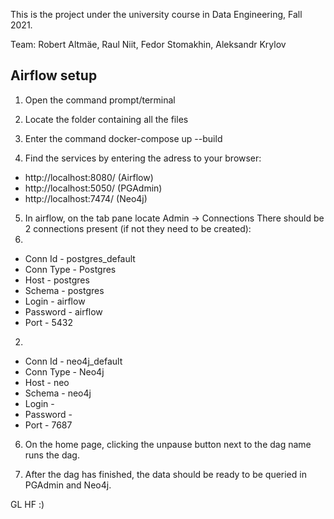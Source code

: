 This is the project under the university course in Data Engineering, Fall 2021.

Team: Robert Altmäe, Raul Niit, Fedor Stomakhin, Aleksandr Krylov

## Airflow setup

1) Open the command prompt/terminal

2) Locate the folder containing all the files

3) Enter the command
    docker-compose up --build

4) Find the services by entering the adress to your browser:
* http://localhost:8080/ (Airflow)
* http://localhost:5050/ (PGAdmin)
* http://localhost:7474/ (Neo4j)

5) In airflow, on the tab pane locate Admin -> Connections
There should be 2 connections present (if not they need to be created):
1) 
* Conn Id - postgres_default
* Conn Type - Postgres
* Host - postgres
* Schema - postgres
* Login - airflow
* Password - airflow
* Port - 5432

2)
* Conn Id - neo4j_default
* Conn Type - Neo4j
* Host - neo
* Schema - neo4j
* Login - 
* Password - 
* Port - 7687

6) On the home page, clicking the unpause button next to the dag name runs the dag.

7) After the dag has finished, the data should be ready to be queried in PGAdmin and Neo4j.

GL HF :)
